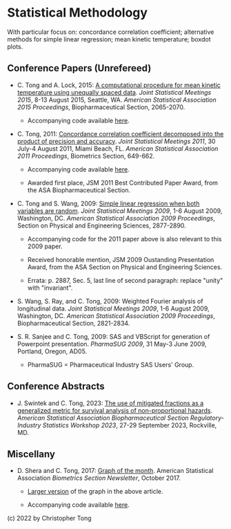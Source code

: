 # Statistical Methodology

With particular focus on: concordance correlation coefficient; alternative methods for simple linear regression; mean kinetic temperature; boxdot plots.

## Conference Papers (Unrefereed)

- C. Tong and A. Lock, 2015:  [A computational procedure for mean kinetic temperature using unequally spaced data](https://www.academia.edu/19390751/A_computational_procedure_for_mean_kinetic_temperature_using_unequally_spaced_data).  *Joint Statistical Meetings 2015*, 
8-13 August 2015, Seattle, WA.  *American Statistical Association 2015 Proceedings*, Biopharmaceutical Section, 2065-2070.

  - Accompanying code available [here](https://github.com/hydrodynamicstability/meankinetictemperature).

- C. Tong, 2011:  [Concordance correlation coefficient decomposed into the product of precision and accuracy](
https://www.academia.edu/8840828/Concordance_correlation_coefficient_decomposed_into_the_product_of_precision_and_accuracy).  *Joint Statistical Meetings 2011*, 30 July-4 August 2011, 
Miami Beach, FL.  *American Statistical Association 2011 Proceedings*, Biometrics Section, 649-662.

  - Accompanying code available [here](https://github.com/hydrodynamicstability/SLR.when.both.variables.random).
  
  - Awarded first place, JSM 2011 Best Contributed Paper Award, from the ASA Biopharmaceutical Section.

- C. Tong and S. Wang, 2009:  [Simple linear regression when both variables are random](https://www.academia.edu/3873479/Simple_Linear_Regression_When_Both_Variables_are_Random).  *Joint Statistical Meetings 2009*, 1-6 August 2009,
Washington, DC.  *American Statistical Association 2009 Proceedings*, Section on Physical and Engineering Sciences, 2877-2890.

  - Accompanying code for the 2011 paper above is also relevant to this 2009 paper.
  
  - Received honorable mention, JSM 2009 Oustanding Presentation Award, from the ASA Section on Physical and Engineering Sciences.
  
  - Errata:  p. 2887, Sec. 5, last line of second paragraph:  replace "unity" with "invariant".

- S. Wang, S. Ray, and C. Tong, 2009:  Weighted Fourier analysis of longitudinal data.  *Joint Statistical Meetings 2009*, 1-6 August 2009, 
Washington, DC.  *American Statistical Association 2009 Proceedings*, Biopharmaceutical Section, 2821-2834.

- S. R. Sanjee and C. Tong, 2009:  SAS and VBScript for generation of Powerpoint presentation.  *PharmaSUG 2009*, 31 May-3 June 2009, Portland, Oregon, AD05.

  - PharmaSUG = Pharmaceutical Industry SAS Users' Group.

## Conference Abstracts

- J. Swintek and C. Tong, 2023:  [The use of mitigated fractions as a generalized metric for
survival analysis of non-proportional hazards](https://ww3.aievolution.com/AMSTATevents/index.cfm?do=ev.viewEv&ev=2334).  *American Statistical Association Biopharmaceutical Section Regulatory-Industry Statistics Workshop 2023*, 27-29 September 2023, Rockville, MD.
  
## Miscellany

- D. Shera and C. Tong, 2017:  [Graph of the month](biometrics_Oct2017excerpt.pdf).  American Statistical Association *Biometrics Section Newsletter*, October 2017.

  - [Larger version](quantileboxplotLARGE.PNG) of the graph in the above article.
  
  - Accompanying code available [here](https://github.com/hydrodynamicstability/boxdot.plot).


(c) 2022 by Christopher Tong
